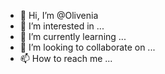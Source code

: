 - 👋 Hi, I’m @Olivenia
- 👀 I’m interested in ...
- 🌱 I’m currently learning ...
- 💞️ I’m looking to collaborate on ...
- 📫 How to reach me ...

<!---
Olivenia/Olivenia is a ✨ special ✨ repository because its `README.md` (this file) appears on your GitHub profile.
You can click the Preview link to take a look at your changes.
--->
